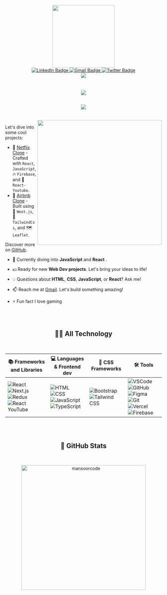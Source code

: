 
<div id="header" align="center">
 <img src="https://i.giphy.com/media/h1QmJxwoCr19BtTkGt/giphy.webp" height="200"  />
     <div id="badges">
          <a href="https://www.linkedin.com/in/mansoor-khan-890311116/">
            <img src="https://img.shields.io/badge/LinkedIn-blue?style=for-the-badge&logo=linkedin&logoColor=white" alt="LinkedIn Badge"/>
          </a>
          <a href="mailto:mansoor4tech@gmail.com">
            <img src="https://img.shields.io/badge/Gmail-333333?style=for-the-badge&logo=gmail&logoColor=red" alt="Gmail Badge"/>
          </a>
          <a href="https://twitter.com/visibleCoder">
            <img src="https://img.shields.io/badge/Twitter-gray?style=for-the-badge&logo=twitter&logoColor=white" alt="Twitter Badge"/>
          </a>
      </div>
   <img src="https://komarev.com/ghpvc/?username=ManSOorcode&style=flat">

</div>

<h1 align="center">
    <img src="https://readme-typing-svg.herokuapp.com/?font=Amaranth&pause=1000&weight=700&color=30F7DA&size=35&center=true&vCenter=true&width=500&height=70&duration=2000&lines=Hi+There!+👋;+I'm+Mansoor+Khan!;"/>
</h1>


<h2 align="center">
 <img src="https://readme-typing-svg.herokuapp.com?font=Amaranth&pause=2000&color=0EF7ED&random=false&width=435&lines=%F0%9F%98%B6%E2%80%8D%F0%9F%8C%AB%EF%B8%8F+I'm+a+Frontend+Developer++based+in+Mumbai!" /></h2>

<br/>

<img  align='right' src="https://github.com/ManSOorcode/ManSOorcode/assets/96908591/4f5cdb8e-a056-4d98-9cec-dd46e2a84ac6.gif" width="400"/>
<div align="left">

Let's dive into some cool projects:

- 🚀 [Netflix Clone](https://webflix-pied.vercel.app/) - Crafted with `React`, `JavaScript`, 🔥 `Firebase`, and 🎥 `React-Youtube`.
- 🏡 [Airbnb Clone](https://travelnest-liard.vercel.app/) - Built using 🚀 `Next.js`, 🎨 `TailwindCss`, and 🗺️ `Leaflet`.

Discover more on [GitHub](https://github.com/YourGitHubUsername).

- 🚀 Currently diving into **JavaScript** and **React** .

- 💵 Ready for new **Web Dev projects**. Let's bring your ideas to life!

- 💡 Questions about **HTML**, **CSS**, **JavaScript**, or **React**? Ask me!

- 📫 Reach me at [Gmail](mansoor4tech@gmail.com). Let's build something amazing!

- ⚡ Fun fact I love gaming
</div>




<br/>
<br/>

<h2 align="center" >👨‍💻 All Technology</h2>
<br/>

| 📚 Frameworks and Libraries | 💻 Languages & Frontend dev | 🎨 CSS Frameworks | 🛠️ Tools |
|-----------------------------|------------------------------|--------------------|----------|
| ![React](https://skillicons.dev/icons?i=react) ![Next.js](https://skillicons.dev/icons?i=nextjs) ![Redux](https://skillicons.dev/icons?i=redux) ![React YouTube](https://skillicons.dev/icons?i=react-youtube) | ![HTML](https://skillicons.dev/icons?i=html) ![CSS](https://skillicons.dev/icons?i=css) ![JavaScript](https://skillicons.dev/icons?i=javascript) ![TypeScript](https://skillicons.dev/icons?i=typescript) | ![Bootstrap](https://skillicons.dev/icons?i=bootstrap) ![Tailwind CSS](https://skillicons.dev/icons?i=tailwind) | ![VSCode](https://skillicons.dev/icons?i=vscode) ![GitHub](https://skillicons.dev/icons?i=github) ![Figma](https://skillicons.dev/icons?i=figma) ![Git](https://skillicons.dev/icons?i=git) ![Vercel](https://skillicons.dev/icons?i=vercel) ![Firebase](https://skillicons.dev/icons?i=firebase) |

<br/>
<br/>


<!--<img align=center width=390 src="https://streak-stats.demolab.com/?user=ManSOorcode&count_private=true&theme=react&border_radius=10" alt="streak stats"/>
<img align="left" src="https://github-readme-stats.vercel.app/api?username=ManSOorcode&show_icons=true&hide_border=false&title_color=ff652f&icon_color=FFE400&theme=react&bg_color=09131B&text_color=ffffff&border_color=0c1a25" />
<img align='right' src="https://github-readme-stats.vercel.app/api/top-langs/?username=ManSOorcode&layout=compact&theme=vision-friendly-dark" alt="ManSOorcode-top-langs" />-->




<h2 align="center"> 🗿 GitHub Stats </h2>
<br/>
<p align="center"><img  width="400" src="https://github-readme-stats.vercel.app/api/top-langs?username=mansoorcode&count_private=true&show_icons=true&locale=en&layout=compact&theme=react" alt="mansoorcode" /></p>

<!-- <p align="center">
  <img src="https://github-readme-stats.vercel.app/api?username=ManSOorcode&show_icons=true&hide_border=false&title_color=ff652f&icon_color=FFE400&bg_color=09131B&text_color=ffffff&border_color=0c1a25" />
</p>

<p align="center">
  <img src="https://github-readme-stats.vercel.app/api/top-langs/?username=ManSOorcode&layout=compact&theme=vision-friendly-dark" alt="ManSOorcode-top-langs" />
</p> -->















  


